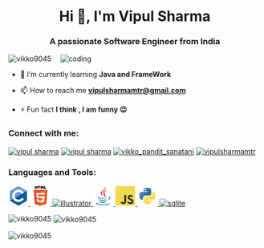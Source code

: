 <h1 align="center">Hi 👋, I'm Vipul Sharma</h1>
<h3 align="center">A passionate Software Engineer from India</h3>
<img align="right"alt="coding"width="400"src="https://www.google.com/url?sa=i&url=https%3A%2F%2Fgithub.com%2Frudrabarad%2FGifs&psig=AOvVaw2xieEoSAKts8jgiPSXL-kR&ust=1684337887821000&source=images&cd=vfe&ved=0CBEQjRxqFwoTCJiln92V-v4CFQAAAAAdAAAAABAE

<p align="left"> <img src="https://komarev.com/ghpvc/?username=vikko9045&label=Profile%20views&color=0e75b6&style=flat" alt="vikko9045" /> </p>

- 🌱 I’m currently learning **Java and FrameWork**

- 📫 How to reach me **vipulsharmamtr@gmail.com**

- ⚡ Fun fact **I think , I am funny 😉**

<h3 align="left">Connect with me:</h3>
<p align="left">
<a href="https://linkedin.com/in/vipul sharma" target="blank"><img align="center" src="https://raw.githubusercontent.com/rahuldkjain/github-profile-readme-generator/master/src/images/icons/Social/linked-in-alt.svg" alt="vipul sharma" height="30" width="40" /></a>
<a href="https://fb.com/vipul sharma" target="blank"><img align="center" src="https://raw.githubusercontent.com/rahuldkjain/github-profile-readme-generator/master/src/images/icons/Social/facebook.svg" alt="vipul sharma" height="30" width="40" /></a>
<a href="https://instagram.com/vikko_pandit_sanatani" target="blank"><img align="center" src="https://raw.githubusercontent.com/rahuldkjain/github-profile-readme-generator/master/src/images/icons/Social/instagram.svg" alt="vikko_pandit_sanatani" height="30" width="40" /></a>
<a href="https://www.hackerrank.com/vipulsharmamtr" target="blank"><img align="center" src="https://raw.githubusercontent.com/rahuldkjain/github-profile-readme-generator/master/src/images/icons/Social/hackerrank.svg" alt="vipulsharmamtr" height="30" width="40" /></a>
</p>

<h3 align="left">Languages and Tools:</h3>
<p align="left"> <a href="https://www.cprogramming.com/" target="_blank" rel="noreferrer"> <img src="https://raw.githubusercontent.com/devicons/devicon/master/icons/c/c-original.svg" alt="c" width="40" height="40"/> </a> <a href="https://www.w3.org/html/" target="_blank" rel="noreferrer"> <img src="https://raw.githubusercontent.com/devicons/devicon/master/icons/html5/html5-original-wordmark.svg" alt="html5" width="40" height="40"/> </a> <a href="https://www.adobe.com/in/products/illustrator.html" target="_blank" rel="noreferrer"> <img src="https://www.vectorlogo.zone/logos/adobe_illustrator/adobe_illustrator-icon.svg" alt="illustrator" width="40" height="40"/> </a> <a href="https://www.java.com" target="_blank" rel="noreferrer"> <img src="https://raw.githubusercontent.com/devicons/devicon/master/icons/java/java-original.svg" alt="java" width="40" height="40"/> </a> <a href="https://developer.mozilla.org/en-US/docs/Web/JavaScript" target="_blank" rel="noreferrer"> <img src="https://raw.githubusercontent.com/devicons/devicon/master/icons/javascript/javascript-original.svg" alt="javascript" width="40" height="40"/> </a> <a href="https://www.python.org" target="_blank" rel="noreferrer"> <img src="https://raw.githubusercontent.com/devicons/devicon/master/icons/python/python-original.svg" alt="python" width="40" height="40"/> </a> <a href="https://www.sqlite.org/" target="_blank" rel="noreferrer"> <img src="https://www.vectorlogo.zone/logos/sqlite/sqlite-icon.svg" alt="sqlite" width="40" height="40"/> </a> </p>

<p><img align="left" src="https://github-readme-stats.vercel.app/api/top-langs?username=vikko9045&show_icons=true&locale=en&layout=compact" alt="vikko9045" /></p>

<p>&nbsp;<img align="center" src="https://github-readme-stats.vercel.app/api?username=vikko9045&show_icons=true&locale=en" alt="vikko9045" /></p>

<p><img align="center" src="https://github-readme-streak-stats.herokuapp.com/?user=vikko9045&" alt="vikko9045" /></p>

